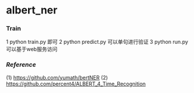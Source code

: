 # albert_ner

### Train
1 python train.py 即可
2 python predict.py 可以单句进行验证
3 python run.py 可以基于web服务访问
### *Reference*

(1)  https://github.com/yumath/bertNER
(2)  https://github.com/percent4/ALBERT_4_Time_Recognition